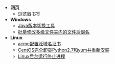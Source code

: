 * **网页**
  * [浏览器书签](web/浏览器书签)
* **Windows**
  * [Java版本切换工具](windows/Java版本切换工具)
  * [批量修改多级文件夹内的文件后缀名](windows/批量修改多级文件夹内的文件后缀名)
* **Linux**
  * [acme配置泛域名证书](linux/acme配置泛域名证书)
  * [CentOS完全卸载Python2.7和yum并重新安装](linux/CentOS完全卸载Python2.7和yum并重新安装)
  * [Linux后台运行终止进程](linux/Linux后台运行终止进程)